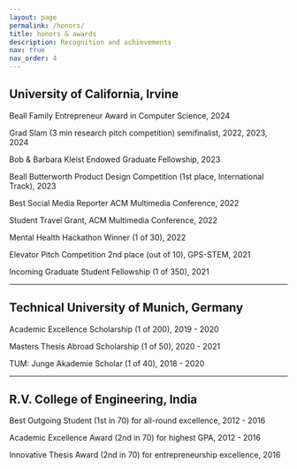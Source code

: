 ```yaml
---
layout: page
permalink: /honors/
title: honors & awards
description: Recognition and achievements
nav: true
nav_order: 4
---
```


## University of California, Irvine

Beall Family Entrepreneur Award in Computer Science, 2024

Grad Slam (3 min research pitch competition) semifinalist, 2022, 2023, 2024

Bob & Barbara Kleist Endowed Graduate Fellowship, 2023

Beall Butterworth Product Design Competition (1st place, International Track), 2023

Best Social Media Reporter ACM Multimedia Conference, 2022

Student Travel Grant, ACM Multimedia Conference, 2022

Mental Health Hackathon Winner (1 of 30), 2022

Elevator Pitch Competition 2nd place (out of 10), GPS-STEM, 2021

Incoming Graduate Student Fellowship (1 of 350), 2021

---

## Technical University of Munich, Germany

Academic Excellence Scholarship (1 of 200), 2019 - 2020

Masters Thesis Abroad Scholarship (1 of 50), 2020 - 2021

TUM: Junge Akademie Scholar (1 of 40), 2018 - 2020

---

## R.V. College of Engineering, India

Best Outgoing Student (1st in 70) for all-round excellence, 2012 - 2016

Academic Excellence Award (2nd in 70) for highest GPA, 2012 - 2016

Innovative Thesis Award (2nd in 70) for entrepreneurship excellence, 2016
